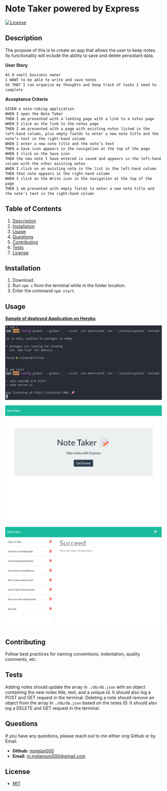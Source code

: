 # Note Taker powered by Express
[![License](https://img.shields.io/badge/License-MIT-yellow.svg)](https://opensource.org/licenses/MIT)  

## Description  

The purpose of this is to create an app that allows the user to keep notes. Its functionality will include the ability to save and delete persistant data.

**User Story**
```
AS A small business owner
I WANT to be able to write and save notes
SO THAT I can organize my thoughts and keep track of tasks I need to complete
```

**Acceptance Criteria**
```
GIVEN a note-taking application
WHEN I open the Note Taker
THEN I am presented with a landing page with a link to a notes page
WHEN I click on the link to the notes page
THEN I am presented with a page with existing notes listed in the left-hand column, plus empty fields to enter a new note title and the note’s text in the right-hand column
WHEN I enter a new note title and the note’s text
THEN a Save icon appears in the navigation at the top of the page
WHEN I click on the Save icon
THEN the new note I have entered is saved and appears in the left-hand column with the other existing notes
WHEN I click on an existing note in the list in the left-hand column
THEN that note appears in the right-hand column
WHEN I click on the Write icon in the navigation at the top of the page
THEN I am presented with empty fields to enter a new note title and the note’s text in the right-hand column
```

## Table of Contents  
1. [Description](#description)  
2. [Installation](#installation)  
3. [Usage](#usage)  
4. [Questions](#questions)  
5. [Contributing](#contributing)  
6. [Tests](#tests)  
7. [License](#license)
## Installation  

1. Download. 
2. Run ```npm i``` from the terminal while in the folder location. 
3. Enter the command ```npm start```.  

## Usage  

**[Sample of deployed Application on Heroku](https://notetaker-powered-by-expressjs.herokuapp.com/)**

![App Screenshot](./assets/images/SS1.png) 

![App Screenshot](./assets/images/SS2.png) 

![App Screenshot](./assets/images/SS3.png) 

## Contributing  

Follow best practices for naming conventions, indentation, quality comments, etc.  

## Tests  

Adding notes should update the array in ```./db/db.json``` with an object containing the new notes title, text, and a unique id. It should also log a POST and GET request in the terminal.
Deleting a note should remove an object from the array in ```./db/db.json``` based on the notes ID. It should also log a DELETE and GET request in the terminal.

## Questions  

If you have any questions, please reach out to me either ong Github or by Email.
  - **Github:** [mmelan000](https://github.com/mmelan000)
  - **Email:** [m.melanson000@gmail.com](mailto:m.melanson000@gmail.com)

## License  

- [MIT](https://opensource.org/licenses/MIT)